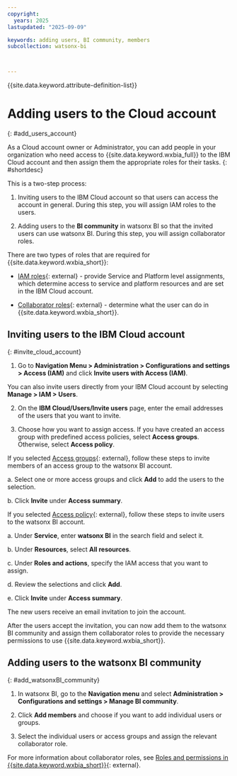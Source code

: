 ```yaml
---
copyright:
  years: 2025
lastupdated: "2025-09-09"

keywords: adding users, BI community, members
subcollection: watsonx-bi



---
```


{{site.data.keyword.attribute-definition-list}}

# Adding users to the Cloud account 
{: #add_users_account}

As a Cloud account owner or Administrator, you can add people in your organization who need access to {{site.data.keyword.wxbia_full}} to the IBM Cloud account and then assign them the appropriate roles for their tasks. {: #shortdesc}

This is a two-step process:

1. Inviting users to the IBM Cloud account so that users can access the account in general. During this step, you will assign IAM roles to the users.

2. Adding users to the **BI community** in watsonx BI so that the invited users can use watsonx BI. During this step, you will assign collaborator roles. 

There are two types of roles that are required for {{site.data.keyword.wxbia_short}}: 

- [IAM roles](/docs/watsonx-bi?topic=watsonx-bi-managing_iam){: external} - provide Service and Platform level assignments, which determine access to service and platform resources and are set in the IBM Cloud account. 

- [Collaborator roles](/docs/watsonx-bi?topic=watsonx-bi-roles){: external} - determine what the user can do in {{site.data.keyword.wxbia_short}}. 

## Inviting users to the IBM Cloud account 
{: #invite_cloud_account}

1. Go to **Navigation Menu > Administration > Configurations and settings > Access (IAM)** and click **Invite users with Access (IAM)**. 

  You can also invite users directly from your IBM Cloud account by selecting **Manage > IAM > Users**. 

2. On the **IBM Cloud/Users/Invite users** page, enter the email addresses of the users that you want to invite. 

3. Choose how you want to assign access. If you have created an access group with predefined access policies, select **Access groups**. Otherwise, select **Access policy**. 

  If you selected [Access groups](/docs/account?topic=account-access-management-overview#access-groups-iam){: external}, follow these steps to invite members of an access group to the watsonx BI account. 

  a. Select one or more access groups and click **Add** to add the users to the selection.

  b. Click **Invite** under **Access summary**. 

  If you selected [Access policy](/docs/account?topic=account-access-management-overview#access-policies-concept){: external}, follow these steps to invite users to the watsonx BI account.

  a. Under **Service**, enter **watsonx BI** in the search field and select it.

  b. Under **Resources**, select **All resources**. 

  c. Under **Roles and actions**, specify the IAM access that you want to assign. 

  d. Review the selections and click **Add**.

  e. Click **Invite** under **Access summary**. 

The new users receive an email invitation to join the account. 

After the users accept the invitation, you can now add them to the watsonx BI community and assign them collaborator roles to provide the necessary permissions to use {{site.data.keyword.wxbia_short}}.

## Adding users to the watsonx BI community
{: #add_watsonxBI_community}

1. In watsonx BI, go to the **Navigation menu** and select **Administration > Configurations and settings > Manage BI community**.

2. Click **Add members** and choose if you want to add individual users or groups. 

3. Select the individual users or access groups and assign the relevant collaborator role. 

For more information about collaborator roles, see [Roles and permissions in {{site.data.keyword.wxbia_short}}](/docs/watsonx-bi?topic=watsonx-bi-roles){: external}.
